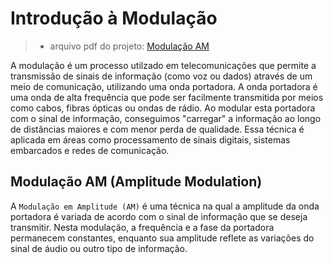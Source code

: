 # Introdução à Modulação

> - arquivo pdf do projeto: [Modulação AM](slides.pdf)

A modulação é um processo utilzado em telecomunicações que permite a transmissão de sinais de informação (como voz ou dados) através de um meio de comunicação, utilizando uma onda portadora. A onda portadora é uma onda de alta frequência que pode ser facilmente transmitida por meios como cabos, fibras ópticas ou ondas de rádio. Ao modular esta portadora com o sinal de informação, conseguimos "carregar" a informação ao longo de distâncias maiores e com menor perda de qualidade. Essa técnica é aplicada em áreas como processamento de sinais digitais, sistemas embarcados e redes de comunicação.

## Modulação AM (Amplitude Modulation)

A `Modulação em Amplitude (AM)` é uma técnica na qual a amplitude da onda portadora é variada de acordo com o sinal de informação que se deseja transmitir. Nesta modulação, a frequência e a fase da portadora permanecem constantes, enquanto sua amplitude reflete as variações do sinal de áudio ou outro tipo de informação.